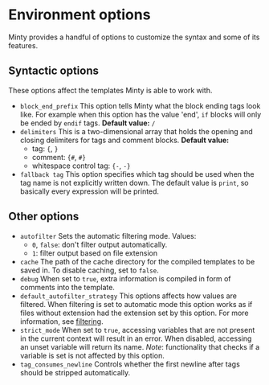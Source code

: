 Environment options
========
Minty provides a handful of options to customize the syntax and some of its features.

Syntactic options
--------
These options affect the templates Minty is able to work with.

 * `block_end_prefix`
   This option tells Minty what the block ending tags look like. For example when this option has
   the value 'end', `if` blocks will only be ended by `endif` tags.
   **Default value:** `/`
 * `delimiters`
   This is a two-dimensional array that holds the opening and closing delimiters for tags and
   comment blocks.
   **Default value:**
    - tag: `{`, `}`
    - comment: `{#`, `#}`
    - whitespace control tag: `{-`, `-}`
 * `fallback tag`
   This option specifies which tag should be used when the tag name is not explicitly written down.
   The default value is `print`, so basically every expression will be printed.

Other options
--------

 * `autofilter`
   Sets the automatic filtering mode. Values:
     - `0`, `false`: don't filter output automatically.
     - `1`: filter output based on file extension
 * `cache`
   The path of the cache directory for the compiled templates to be saved in. To disable caching,
   set to `false`.
 * `debug`
   When set to `true`, extra information is compiled in form of comments into the template.
 * `default_autofilter_strategy`
   This options affects how values are filtered. When filtering is set to automatic mode this option
   works as if files without extension had the extension set by this option. For more information,
   see [filtering](filtering.md).
 * `strict_mode`
   When set to `true`, accessing variables that are not present in the current context will result
   in an error. When disabled, accessing an unset variable will return its name.
   *Note*: functionality that checks if a variable is set is not affected by this option.
 * `tag_consumes_newline`
   Controls whether the first newline after tags should be stripped automatically.
